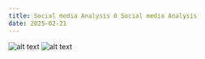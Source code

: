 ```yaml
---
title: Social media Analysis 0 Social media Analysis
date: 2025-02-21
---
```


![alt text](/images/Pastedimage20250201211402.png)
![alt text](/images/Pastedimage20250201211414.png)